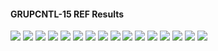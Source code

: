 #### GRUPCNTL-15 REF Results

![](REF/GRUPCNTL-15-Field_Production_Comparison_Plot.png)
![](REF/GRUPCNTL-15-Group_MANI_A_Production_Comparison_Plot.png)
![](REF/GRUPCNTL-15-Group_MANI_B_Production_Comparison_Plot.png)
![](REF/GRUPCNTL-15-Group_PROD_Production_Comparison_Plot.png)
![](REF/GRUPCNTL-15-Well_PRO3D_Pressure_Comparison_Plot.png)
![](REF/GRUPCNTL-15-Well_PROD1_Pressure_Comparison_Plot.png)
![](REF/GRUPCNTL-15-Well_PROD1_Production_and_Mode_of_Control_Plot.png)
![](REF/GRUPCNTL-15-Well_PROD1_Production_Performance.png)
![](REF/GRUPCNTL-15-Well_PROD2_Pressure_Comparison_Plot.png)
![](REF/GRUPCNTL-15-Well_PROD2_Production_and_Mode_of_Control_Plot.png)
![](REF/GRUPCNTL-15-Well_PROD2_Production_Performance.png)
![](REF/GRUPCNTL-15-Well_PROD3_Production_and_Mode_of_Control_Plot.png)
![](REF/GRUPCNTL-15-Well_PROD3_Production_Performance.png)
![](REF/GRUPCNTL-15-Well_PROD4_Pressure_Comparison_Plot.png)
![](REF/GRUPCNTL-15-Well_PROD4_Production_and_Mode_of_Control_Plot.png)
![](REF/GRUPCNTL-15-Well_PROD4_Production_Performance.png)
